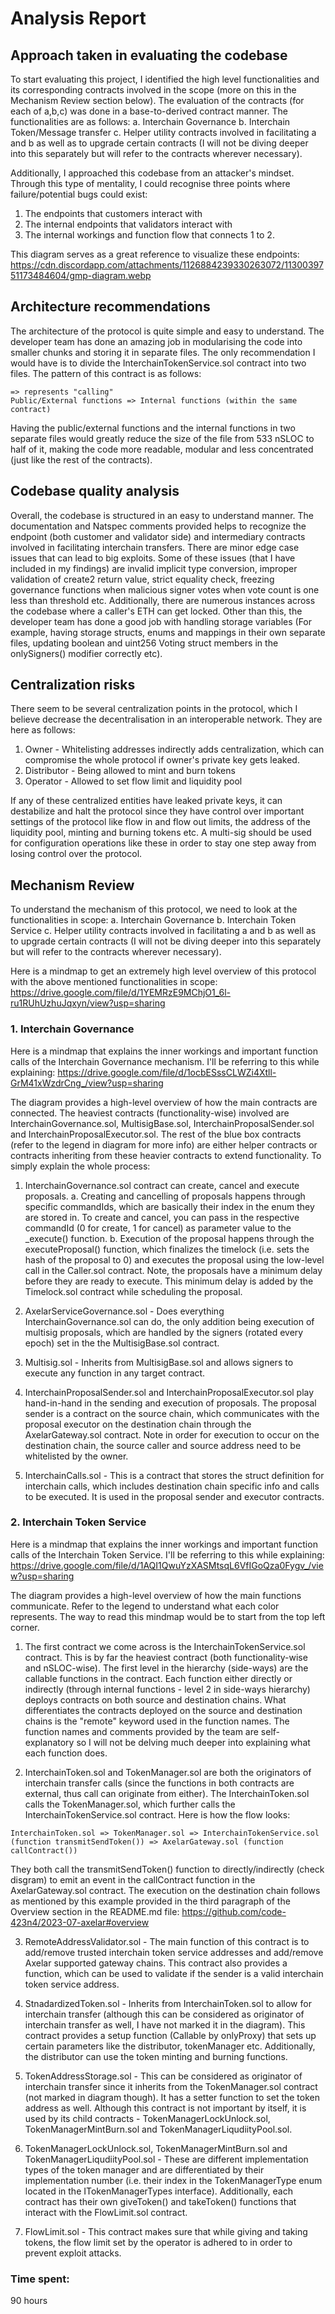 # Analysis Report

## Approach taken in evaluating the codebase
To start evaluating this project, I identified the high level functionalities and its corresponding contracts involved in the scope (more on this in the Mechanism Review section below). The evaluation of the contracts (for each of a,b,c) was done in a base-to-derived contract manner. The functionalities are as follows:
a. Interchain Governance
b. Interchain Token/Message transfer
c. Helper utility contracts involved in facilitating a and b as well as to upgrade certain contracts (I will not be diving deeper into this separately but will refer to the contracts wherever necessary).

Additionally, I approached this codebase from an attacker's mindset. Through this type of mentality, I could recognise three points where failure/potential bugs could exist: 
1. The endpoints that customers interact with 
2. The internal endpoints that validators interact with
3. The internal workings and function flow that connects 1 to 2.

This diagram serves as a great reference to visualize these endpoints: https://cdn.discordapp.com/attachments/1126884239330263072/1130039751173484604/gmp-diagram.webp

## Architecture recommendations
The architecture of the protocol is quite simple and easy to understand. The developer team has done an amazing job in modularising the code into smaller chunks and storing it in separate files. The only recommendation I would have is to divide the InterchainTokenService.sol contract into two files. The pattern of this contract is as follows:
```
=> represents "calling"
Public/External functions => Internal functions (within the same contract)
```
Having the public/external functions and the internal functions in two separate files would greatly reduce the size of the file from 533 nSLOC to half of it, making the code more readable, modular and less concentrated (just like the rest of the contracts).

## Codebase quality analysis
Overall, the codebase is structured in an easy to understand manner. The documentation and Natspec comments provided helps to recognize the endpoint (both customer and validator side) and intermediary contracts involved in facilitating interchain transfers. There are minor edge case issues that can lead to big exploits. Some of these issues (that I have included in my findings) are invalid implicit type conversion, improper validation of create2 return value, strict equality check, freezing governance functions when malicious signer votes when vote count is one less than threshold etc. Additionally, there are numerous instances across the codebase where a caller's ETH can get locked. Other than this, the developer team has done a good job with handling storage variables (For example, having storage structs, enums and mappings in their own separate files, updating boolean and uint256 Voting struct members in the onlySigners() modifier correctly etc). 

## Centralization risks
There seem to be several centralization points in the protocol, which I believe decrease the decentralisation in an interoperable network. They are here as follows:
1. Owner - Whitelisting addresses indirectly adds centralization, which can compromise the whole protocol if owner's private key gets leaked. 
2. Distributor - Being allowed to mint and burn tokens
3. Operator - Allowed to set flow limit and liquidity pool

If any of these centralized entities have leaked private keys, it can destabilize and halt the protocol since they have control over important settings of the protocol like flow in and flow out limits, the address of the liquidity pool, minting and burning tokens etc. A multi-sig should be used for configuration operations like these in order to stay one step away from losing control over the protocol.

## Mechanism Review
To understand the mechanism of this protocol, we need to look at the functionalities in scope:
a. Interchain Governance
b. Interchain Token Service
c. Helper utility contracts involved in facilitating a and b as well as to upgrade certain contracts (I will not be diving deeper into this separately but will refer to the contracts wherever necessary).

Here is a mindmap to get an extremely high level overview of this protocol with the above mentioned functionalities in scope: https://drive.google.com/file/d/1YEMRzE9MChjO1_6l-ru1RUhUzhuJqxyn/view?usp=sharing

### 1. Interchain Governance

Here is a mindmap that explains the inner workings and important function calls of the Interchain Governance mechanism. I'll be referring to this while explaining: https://drive.google.com/file/d/1ocbESssCLWZi4Xtll-GrM41xWzdrCng_/view?usp=sharing

The diagram provides a high-level overview of how the main contracts are connected. The heaviest contracts (functionality-wise) involved are InterchainGovernance.sol, MultisigBase.sol, InterchainProposalSender.sol and InterchainProposalExecutor.sol. The rest of the blue box contracts (refer to the legend in diagram for more info) are either helper contracts or contracts inheriting from these heavier contracts to extend functionality. To simply explain the whole process:

1. InterchainGovernance.sol contract can create, cancel and execute proposals. 
a. Creating and cancelling of proposals happens through specific commandIds, which are basically their index in the enum they are stored in. To create and cancel, you can pass in the respective commandId (0 for create, 1 for cancel) as parameter value to the _execute() function. 
b. Execution of the proposal happens through the executeProposal() function, which finalizes the timelock (i.e. sets the hash of the proposal to 0) and executes the proposal using the low-level call in the Caller.sol contract. Note, the proposals have a minimum delay before they are ready to execute. This minimum delay is added by the Timelock.sol contract while scheduling the proposal.

2. AxelarServiceGovernance.sol - Does everything InterchainGovernance.sol can do, the only addition being execution of multisig proposals, which are handled by the signers (rotated every epoch) set in the the MultisigBase.sol contract.

3. Multisig.sol - Inherits from MultisigBase.sol and allows signers to execute any function in any target contract.

4. InterchainProposalSender.sol and InterchainProposalExecutor.sol play hand-in-hand in the sending and execution of proposals. The proposal sender is a contract on the source chain, which communicates with the proposal executor on the destination chain through the AxelarGateway.sol contract. Note in order for execution to occur on the destination chain, the source caller and source address need to be whitelisted by the owner.

5. InterchainCalls.sol - This is a contract that stores the struct definition for interchain calls, which includes destination chain specific info and calls to be executed. It is used in the proposal sender and executor contracts.

### 2. Interchain Token Service

Here is a mindmap that explains the inner workings and important function calls of the Interchain Token Service. I'll be referring to this while explaining: https://drive.google.com/file/d/1AQI1QwuYzXASMtsqL6VfIGoQza0Fygv_/view?usp=sharing

The diagram provides a high-level overview of how the main functions communicate. Refer to the legend to understand what each color represents. The way to read this mindmap would be to start from the top left corner. 

1. The first contract we come across is the InterchainTokenService.sol contract. This is by far the heaviest contract (both functionality-wise and nSLOC-wise). The first level in the hierarchy (side-ways) are the callable functions in the contract. Each function either directly or indirectly (through internal functions - level 2 in side-ways hierarchy) deploys contracts on both source and destination chains. What differentiates the contracts deployed on the source and destination chains is the "remote" keyword used in the function names. The function names and comments provided by the team are self-explanatory so I will not be delving much deeper into explaining what each function does. 

2. InterchainToken.sol and TokenManager.sol are both the originators of interchain transfer calls (since the functions in both contracts are external, thus call can originate from either). The InterchainToken.sol calls the TokenManager.sol, which further calls the InterchainTokenService.sol contract. Here is how the flow looks:
```
InterchainToken.sol => TokenManager.sol => InterchainTokenService.sol (function transmitSendToken()) => AxelarGateway.sol (function callContract())
```
They both call the transmitSendToken() function to directly/indirectly (check disgram) to emit an event in the callContract function in the AxelarGateway.sol contract. The execution on the destination chain follows as mentioned by this example provided in the third paragraph of the Overview section in the README.md file: https://github.com/code-423n4/2023-07-axelar#overview 

3. RemoteAddressValidator.sol - The main function of this contract is to add/remove trusted interchain token service addresses and add/remove Axelar supported gateway chains. This contract also provides a function, which can be used to validate if the sender is a valid interchain token service address.

4. StnadardizedToken.sol - Inherits from InterchainToken.sol to allow for interchain transfer (although this can be considered as originator of interchain transfer as well, I have not marked it in the diagram). This contract provides a setup function (Callable by onlyProxy) that sets up certain parameters like the distributor, tokenManager etc. Additionally, the distributor can use the token minting and burning functions.

5. TokenAddressStorage.sol - This can be considered as originator of interchain transfer since it inherits from the TokenManager.sol contract (not marked in diagram though). It has a setter function to set the token address as well. Although this contract is not important by itself, it is used by its child contracts - TokenManagerLockUnlock.sol, TokenManagerMintBurn.sol and TokenManagerLiqudiityPool.sol. 

6. TokenManagerLockUnlock.sol, TokenManagerMintBurn.sol and TokenManagerLiqudiityPool.sol - These are different implementation types of the token manager and are differentiated by their implementation number (i.e. their index in the TokenManagerType enum located in the ITokenManagerTypes interface). Additionally, each contract has their own giveToken() and takeToken() functions that interact with the FlowLimit.sol contract. 

7. FlowLimit.sol - This contract makes sure that while giving and taking tokens, the flow limit set by the operator is adhered to in order to prevent exploit attacks.


### Time spent:
90 hours